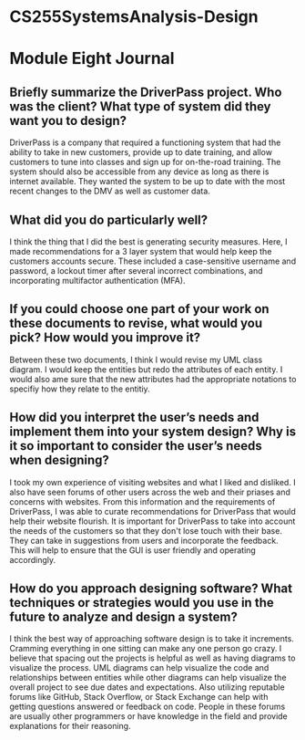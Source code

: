 # CS255SystemsAnalysis-Design
# Module Eight Journal

## Briefly summarize the DriverPass project. Who was the client? What type of system did they want you to design?
  DriverPass is a company that required a functioning system that had the ability to take in new customers, provide up to date training, and allow customers to tune into classes and sign up for on-the-road training. The system should also be accessible from any device as long as there is internet available. They wanted the system to be up to date with the most recent changes to the DMV as well as customer data.
  
## What did you do particularly well?
  I think the thing that I did the best is generating security measures. Here, I made recommendations for a 3 layer system that would help keep the customers accounts secure. These included a case-sensitive username and password, a lockout timer after several incorrect combinations, and incorporating multifactor authentication (MFA).
  
## If you could choose one part of your work on these documents to revise, what would you pick? How would you improve it?
  Between these two documents, I think I would revise my UML class diagram. I would keep the entities but redo the attributes of each entity. I would also ame sure that the new attributes had the appropriate notations to specifiy how they relate to the entitiy.
  
## How did you interpret the user’s needs and implement them into your system design? Why is it so important to consider the user’s needs when designing?
  I took my own experience of visiting websites and what I liked and disliked. I also have seen forums of other users across the web and their priases and concerns with websites. From this information and the requirements of DriverPass, I was able to curate recommendations for DriverPass that would help their website flourish. It is important for DriverPass to take into account the needs of the customers so that they don't lose touch with their base. They can take in suggestions from users and incorporate the feedback. This will help to ensure that the GUI is user friendly and operating accordingly.
  
## How do you approach designing software? What techniques or strategies would you use in the future to analyze and design a system?
  I think the best way of approaching software design is to take it increments. Cramming everything in one sitting can make any one person go crazy. I believe that spacing out the projects is helpful as well as having diagrams to visualize the process. UML diagrams can help visualize the code and relationships between entities while other diagrams can help visualize the overall project to see due dates and expectations. Also utilizing reputable forums like GitHub, Stack Overflow, or Stack Exchange can help with getting questions answered or feedback on code. People in these forums are usually other programmers or have knowledge in the field and provide explanations for their reasoning.
